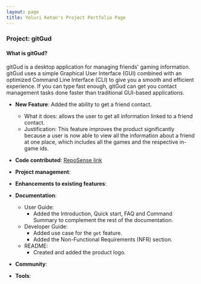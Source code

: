 ```yaml
---
layout: page
title: Yeluri Ketan's Project Portfolio Page
---
```


### Project: gitGud

#### What is gitGud?

gitGud is a desktop application for managing friends' gaming information. gitGud uses a simple Graphical User Interface
(GUI) combined with an optimized Command Line Interface (CLI) to give you a smooth and efficient experience. If you can
type fast enough, gitGud can get you contact management tasks done faster than traditional GUI-based applications.

* **New Feature**: Added the ability to get a friend contact.
    * What it does: allows the user to get all information linked to a friend contact.
    * Justification: This feature improves the product significantly because a user is now able to view all the information
      about a friend at one place, which includes all the games and the respective in-game ids.

* **Code contributed**: [RepoSense link](https://nus-cs2103-ay2122s1.github.io/tp-dashboard/?search=YeluriKetan&sort=groupTitle&sortWithin=title&timeframe=commit&mergegroup=&groupSelect=groupByRepos&breakdown=true&checkedFileTypes=docs~functional-code~test-code~other&since=2021-09-17&tabOpen=true&tabType=authorship&zFR=false&tabAuthor=YeluriKetan&tabRepo=AY2122S1-CS2103T-W13-4%2Ftp%5Bmaster%5D&authorshipIsMergeGroup=false&authorshipFileTypes=&authorshipIsBinaryFileTypeChecked=false)

* **Project management**:

* **Enhancements to existing features**:

* **Documentation**:
    * User Guide:
        * Added the Introduction, Quick start, FAQ and Command Summary to complement the rest of the documentation.
    * Developer Guide:
        * Added use case for the `get` feature.
        * Added the Non-Functional Requirements (NFR) section.
    * README:
        * Created and added the product logo.

* **Community**:

* **Tools**:

